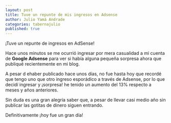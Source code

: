 ```yaml
---
layout: post
title: Tuve un repunte de mis ingresos en Adsense
author: Julio Yamá Andrade
categories: tabernajulio
published: true
---
```


¡Tuve un repunte de ingresos en AdSense!

Hace unos minutos se me ocurrió ingresar por mera casualidad a mi cuenta de **Google Adsense** para ver si había alguna pequeña sorpresa ahora que publiqué recientemente en mi blog.

A pesar d ehaber publicado hace unos días, no fue hasta hoy que recordé que tengo uno que otro ingreso esporádico a través de Adsense, por lo que decidí ingresar y ¡sorpresa! he tenido un aumento del 13% respecto a meses y años anteriores.

Sin duda es una gran alegría saber que, a pesar de llevar casi medio año sin publicar las gotitas de dinero siguen entrando.

Definitivamente ¡hoy fue un gran día!
